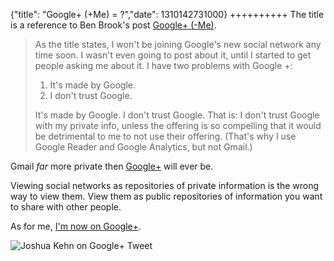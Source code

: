 {"title": "Google+ (+Me) = ?","date": 1310142731000}
++++++++++
The title is a reference to Ben Brook's post [Google+ (-Me)](http://brooksreview.net/2011/06/goog-me/). 

> As the title states, I won't be
> joining Google's new social network
> any time soon. I wasn't even going to
> post about it, until I started to get
> people asking me about it. I have two
> problems with Google +:
>
> 1. It's made by Google.
> 2. I don't trust Google.
> 
> It's made by Google. I don't trust
> Google. That is: I don't trust Google
> with my private info, unless the
> offering is so compelling that it
> would be detrimental to me to not use
> their offering. (That's why I use
> Google Reader and Google Analytics,
> but not Gmail.)

Gmail *far* more private then [Google+](http://www.google.com/intl/en/+/learnmore/index.html) will ever be. 

Viewing social networks as repositories of private information is the wrong way to view them. View them as public repositories of information you want to share with other people.

As for me, [I'm now on Google+](https://plus.google.com/106159272966839277787/posts). 

![Joshua Kehn on Google+ Tweet](http://i.imgur.com/Sa2SD.png)